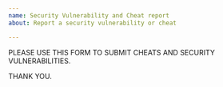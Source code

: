 ```yaml
---
name: Security Vulnerability and Cheat report
about: Report a security vulnerability or cheat

---
```


PLEASE USE THIS FORM TO SUBMIT CHEATS AND SECURITY VULNERABILITIES.

THANK YOU.
